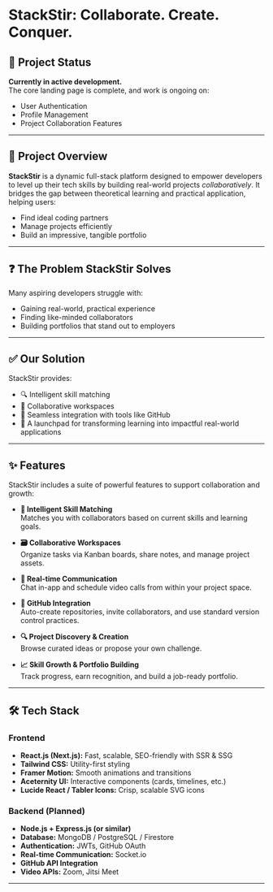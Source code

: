 # StackStir: Collaborate. Create. Conquer.

## 🚧 Project Status

**Currently in active development.**  
The core landing page is complete, and work is ongoing on:
- User Authentication  
- Profile Management  
- Project Collaboration Features  

---

## 📌 Project Overview

**StackStir** is a dynamic full-stack platform designed to empower developers to level up their tech skills by building real-world projects *collaboratively*. It bridges the gap between theoretical learning and practical application, helping users:

- Find ideal coding partners  
- Manage projects efficiently  
- Build an impressive, tangible portfolio  

---

## ❓ The Problem StackStir Solves

Many aspiring developers struggle with:
- Gaining real-world, practical experience  
- Finding like-minded collaborators  
- Building portfolios that stand out to employers  

---

## ✅ Our Solution

StackStir provides:
- 🔍 Intelligent skill matching  
- 🧠 Collaborative workspaces  
- 🔧 Seamless integration with tools like GitHub  
- 🚀 A launchpad for transforming learning into impactful real-world applications  

---

## ✨ Features

StackStir includes a suite of powerful features to support collaboration and growth:

- **🧠 Intelligent Skill Matching**  
  Matches you with collaborators based on current skills and learning goals.

- **🗃️ Collaborative Workspaces**  
  Organize tasks via Kanban boards, share notes, and manage project assets.

- **💬 Real-time Communication**  
  Chat in-app and schedule video calls from within your project space.

- **🔗 GitHub Integration**  
  Auto-create repositories, invite collaborators, and use standard version control practices.

- **🔍 Project Discovery & Creation**  
  Browse curated ideas or propose your own challenge.

- **📈 Skill Growth & Portfolio Building**  
  Track progress, earn recognition, and build a job-ready portfolio.

---

## 🛠️ Tech Stack

### **Frontend**
- **React.js (Next.js):** Fast, scalable, SEO-friendly with SSR & SSG  
- **Tailwind CSS:** Utility-first styling  
- **Framer Motion:** Smooth animations and transitions  
- **Aceternity UI:** Interactive components (cards, timelines, etc.)  
- **Lucide React / Tabler Icons:** Crisp, scalable SVG icons  

### **Backend (Planned)**
- **Node.js + Express.js (or similar)**  
- **Database:** MongoDB / PostgreSQL / Firestore  
- **Authentication:** JWTs, GitHub OAuth  
- **Real-time Communication:** Socket.io  
- **GitHub API Integration**  
- **Video APIs:** Zoom, Jitsi Meet  

---

